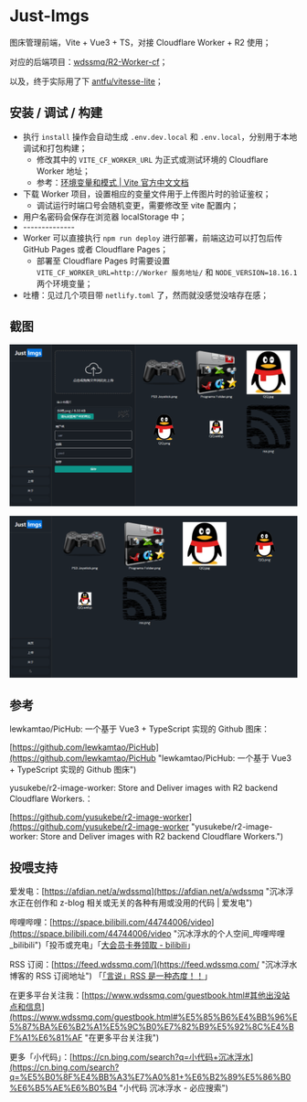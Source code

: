 # Just-Imgs

图床管理前端，Vite + Vue3 + TS，对接 Cloudflare Worker + R2 使用；

对应的后端项目：[wdssmq/R2-Worker-cf](https://github.com/wdssmq/R2-Worker-cf "wdssmq/R2-Worker-cf")；

以及，终于实际用了下 [antfu/vitesse-lite](https://github.com/antfu/vitesse-lite "antfu/vitesse-lite")；

## 安装 / 调试 / 构建

- 执行 `install` 操作会自动生成 `.env.dev.local` 和 `.env.local`，分别用于本地调试和打包构建；
    - 修改其中的 `VITE_CF_WORKER_URL` 为正式或测试环境的 Cloudflare Worker 地址；
    - 参考：[环境变量和模式 | Vite 官方中文文档](https://cn.vitejs.dev/guide/env-and-mode.html "环境变量和模式 | Vite 官方中文文档")
- 下载 Worker 项目，设置相应的变量文件用于上传图片时的验证鉴权；
    - 调试运行时端口号会随机变更，需要修改至 vite 配置内；
- 用户名密码会保存在浏览器 localStorage 中；
- \--------------
- Worker 可以直接执行 `npm run deploy` 进行部署，前端这边可以打包后传 GitHub Pages 或者 Cloudflare Pages；
    - 部署至 Cloudflare Pages 时需要设置 `VITE_CF_WORKER_URL=http://Worker 服务地址/` 和 `NODE_VERSION=18.16.1` 两个环境变量；
- 吐槽：见过几个项目带 `netlify.toml` 了，然而就没感觉没啥存在感；

## 截图

![001.png](doc/001.png "001.png")

![002.png](doc/002.png "002.png")

## 参考

lewkamtao/PicHub: 一个基于 Vue3 + TypeScript 实现的 Github 图床：

[https://github.com/lewkamtao/PicHub](https://github.com/lewkamtao/PicHub "lewkamtao/PicHub: 一个基于 Vue3 + TypeScript 实现的 Github 图床")

yusukebe/r2-image-worker: Store and Deliver images with R2 backend Cloudflare Workers.：

[https://github.com/yusukebe/r2-image-worker](https://github.com/yusukebe/r2-image-worker "yusukebe/r2-image-worker: Store and Deliver images with R2 backend Cloudflare Workers.")

## 投喂支持

爱发电：[https://afdian.net/a/wdssmq](https://afdian.net/a/wdssmq "沉冰浮水正在创作和 z-blog 相关或无关的各种有用或没用的代码 | 爱发电")

哔哩哔哩：[https://space.bilibili.com/44744006/video](https://space.bilibili.com/44744006/video "沉冰浮水的个人空间\_哔哩哔哩\_bilibili")「投币或充电」「[大会员卡券领取 - bilibili](https://account.bilibili.com/account/big/myPackage "大会员卡券领取 - bilibili")」

RSS 订阅：[https://feed.wdssmq.com/](https://feed.wdssmq.com/ "沉冰浮水博客的 RSS 订阅地址") 「[「言说」RSS 是一种态度！！](https://www.wdssmq.com/post/20201231613.html "「言说」RSS 是一种态度！！")」

在更多平台关注我：[https://www.wdssmq.com/guestbook.html#其他出没站点和信息](https://www.wdssmq.com/guestbook.html#%E5%85%B6%E4%BB%96%E5%87%BA%E6%B2%A1%E5%9C%B0%E7%82%B9%E5%92%8C%E4%BF%A1%E6%81%AF "在更多平台关注我")

更多「小代码」：[https://cn.bing.com/search?q=小代码+沉冰浮水](https://cn.bing.com/search?q=%E5%B0%8F%E4%BB%A3%E7%A0%81+%E6%B2%89%E5%86%B0%E6%B5%AE%E6%B0%B4 "小代码 沉冰浮水 - 必应搜索")

<!-- ##################################### -->
